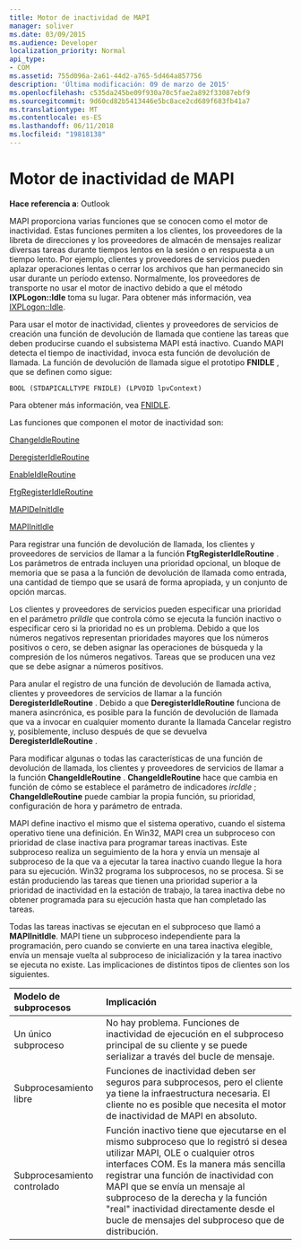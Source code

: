 ```yaml
---
title: Motor de inactividad de MAPI
manager: soliver
ms.date: 03/09/2015
ms.audience: Developer
localization_priority: Normal
api_type:
- COM
ms.assetid: 755d096a-2a61-44d2-a765-5d464a857756
description: 'Última modificación: 09 de marzo de 2015'
ms.openlocfilehash: c535da245be09f930a70c5fae2a892f33087ebf9
ms.sourcegitcommit: 9d60cd82b5413446e5bc8ace2cd689f683fb41a7
ms.translationtype: MT
ms.contentlocale: es-ES
ms.lasthandoff: 06/11/2018
ms.locfileid: "19818138"
---
```

# <a name="mapi-idle-engine"></a>Motor de inactividad de MAPI

  
  
**Hace referencia a**: Outlook 
  
MAPI proporciona varias funciones que se conocen como el motor de inactividad. Estas funciones permiten a los clientes, los proveedores de la libreta de direcciones y los proveedores de almacén de mensajes realizar diversas tareas durante tiempos lentos en la sesión o en respuesta a un tiempo lento. Por ejemplo, clientes y proveedores de servicios pueden aplazar operaciones lentas o cerrar los archivos que han permanecido sin usar durante un período extenso. Normalmente, los proveedores de transporte no usar el motor de inactivo debido a que el método **IXPLogon::Idle** toma su lugar. Para obtener más información, vea [IXPLogon::Idle](ixplogon-idle.md).
  
Para usar el motor de inactividad, clientes y proveedores de servicios de creación una función de devolución de llamada que contiene las tareas que deben producirse cuando el subsistema MAPI está inactivo. Cuando MAPI detecta el tiempo de inactividad, invoca esta función de devolución de llamada. La función de devolución de llamada sigue el prototipo **FNIDLE** , que se definen como sigue: 
  
 `BOOL (STDAPICALLTYPE FNIDLE) (LPVOID lpvContext)`
  
Para obtener más información, vea [FNIDLE](fnidle.md).
  
Las funciones que componen el motor de inactividad son:
  
[ChangeIdleRoutine](changeidleroutine.md)
  
[DeregisterIdleRoutine](deregisteridleroutine.md)
  
[EnableIdleRoutine](enableidleroutine.md)
  
[FtgRegisterIdleRoutine](ftgregisteridleroutine.md)
  
[MAPIDeInitIdle](mapideinitidle.md)
  
[MAPIInitIdle](mapiinitidle.md)
  
Para registrar una función de devolución de llamada, los clientes y proveedores de servicios de llamar a la función **FtgRegisterIdleRoutine** . Los parámetros de entrada incluyen una prioridad opcional, un bloque de memoria que se pasa a la función de devolución de llamada como entrada, una cantidad de tiempo que se usará de forma apropiada, y un conjunto de opción marcas. 
  
Los clientes y proveedores de servicios pueden especificar una prioridad en el parámetro _priIdle_ que controla cómo se ejecuta la función inactivo o especificar cero si la prioridad no es un problema. Debido a que los números negativos representan prioridades mayores que los números positivos o cero, se deben asignar las operaciones de búsqueda y la compresión de los números negativos. Tareas que se producen una vez que se debe asignar a números positivos. 
  
Para anular el registro de una función de devolución de llamada activa, clientes y proveedores de servicios de llamar a la función **DeregisterIdleRoutine** . Debido a que **DeregisterIdleRoutine** funciona de manera asincrónica, es posible para la función de devolución de llamada que va a invocar en cualquier momento durante la llamada Cancelar registro y, posiblemente, incluso después de que se devuelva **DeregisterIdleRoutine** . 
  
Para modificar algunas o todas las características de una función de devolución de llamada, los clientes y proveedores de servicios de llamar a la función **ChangeIdleRoutine** . **ChangeIdleRoutine** hace que cambia en función de cómo se establece el parámetro de indicadores _ircIdle_ ; **ChangeIdleRoutine** puede cambiar la propia función, su prioridad, configuración de hora y parámetro de entrada. 
  
MAPI define inactivo el mismo que el sistema operativo, cuando el sistema operativo tiene una definición. En Win32, MAPI crea un subproceso con prioridad de clase inactiva para programar tareas inactivas. Este subproceso realiza un seguimiento de la hora y envía un mensaje al subproceso de la que va a ejecutar la tarea inactivo cuando llegue la hora para su ejecución. Win32 programa los subprocesos, no se procesa. Si se están produciendo las tareas que tienen una prioridad superior a la prioridad de inactividad en la estación de trabajo, la tarea inactiva debe no obtener programada para su ejecución hasta que han completado las tareas. 
  
Todas las tareas inactivas se ejecutan en el subproceso que llamó a **MAPIInitIdle**. MAPI tiene un subproceso independiente para la programación, pero cuando se convierte en una tarea inactiva elegible, envía un mensaje vuelta al subproceso de inicialización y la tarea inactivo se ejecuta no existe. Las implicaciones de distintos tipos de clientes son los siguientes.
  
|**Modelo de subprocesos**|**Implicación**|
|:-----|:-----|
|Un único subproceso  <br/> |No hay problema. Funciones de inactividad de ejecución en el subproceso principal de su cliente y se puede serializar a través del bucle de mensaje.  <br/> |
|Subprocesamiento libre  <br/> |Funciones de inactividad deben ser seguros para subprocesos, pero el cliente ya tiene la infraestructura necesaria. El cliente no es posible que necesita el motor de inactividad de MAPI en absoluto.  <br/> |
|Subprocesamiento controlado  <br/> |Función inactivo tiene que ejecutarse en el mismo subproceso que lo registró si desea utilizar MAPI, OLE o cualquier otros interfaces COM. Es la manera más sencilla registrar una función de inactividad con MAPI que se envía un mensaje al subproceso de la derecha y la función "real" inactividad directamente desde el bucle de mensajes del subproceso que de distribución.  <br/> |
   

